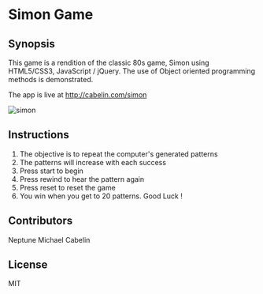# Simon Game

## Synopsis

This game is a rendition of the classic 80s game, Simon using HTML5/CSS3, JavaScript / jQuery.
The use of Object oriented programming methods is demonstrated.

The app is live at http://cabelin.com/simon

![simon](http://res.cloudinary.com/dd6kwd0zn/image/upload/v1499203028/screenshot-5_avxqtp.jpg)

## Instructions

1. The objective is to repeat the computer's generated patterns
2. The patterns will increase with each success
3. Press start to begin
4. Press rewind to hear the pattern again
5. Press reset to reset the game
6. You win when you get to 20 patterns. Good Luck !

## Contributors

Neptune Michael Cabelin

## License

MIT
